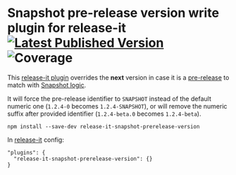 # Snapshot pre-release version write plugin for release-it [![Latest Published Version](https://img.shields.io/npm/v/release-it-snapshot-prerelease-version)](https://www.npmjs.com/package/release-it-snapshot-prerelease-version) ![Coverage](https://img.shields.io/badge/coverage-100%25-success)

This [release-it plugin](https://github.com/release-it/release-it/blob/master/docs/plugins.md) overrides the **next** version
in case it is a [pre-release](https://semver.org/#spec-item-9) to match with [Snapshot logic](https://maven.apache.org/guides/getting-started/index.html#What_is_a_SNAPSHOT_version).

It will force the pre-release identifier to `SNAPSHOT` instead of the default numeric one (`1.2.4-0` becomes `1.2.4-SNAPSHOT`),
or will remove the numeric suffix after provided identifier (`1.2.4-beta.0` becomes `1.2.4-beta`).

```
npm install --save-dev release-it-snapshot-prerelease-version
```

In [release-it](https://github.com/release-it/release-it) config:

```
"plugins": {
  "release-it-snapshot-prerelease-version": {}
}
```
